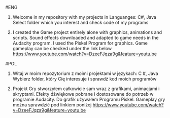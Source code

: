 #ENG
1) Welcome in my repository with my projects in Languanges: C#, Java
Select folder which you interest and check code of my programs

2) I created the Game project entirely alone with graphics, animations and scripts. 
Sound effects downloaded and adapted to game needs in the Audacity program.
I used the Piskel Program for graphics.
Game gameplay can be checked under the link below
https://www.youtube.com/watch?v=DzeeFJqza9g&feature=youtu.be

#POL
1) Witaj w moim repozytorium z moimi projektami w językach: C #, Java
Wybierz folder, który Cię interesuje i sprawdź kod moich programów


2) Projekt Gry stworzyłem całkowicie sam wraz z grafikami, animacjami i skryptami. 
Efekty dźwiękowe pobrane i dostosowane do potrzeb w  programie Audacity. 
Do grafik używałem Programu Piskel.
Gameplay gry można sprawdzić pod linkiem poniżej
https://www.youtube.com/watch?v=DzeeFJqza9g&feature=youtu.be
